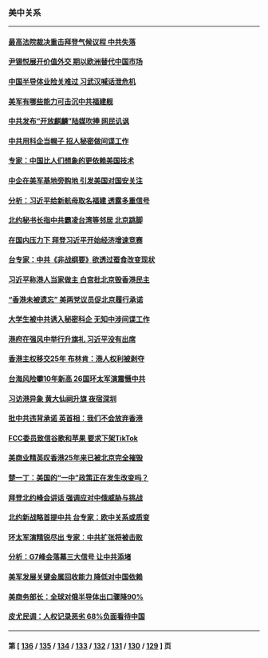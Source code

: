 ### 美中关系
---
#### [最高法院裁决重击拜登气候议程 中共失落](../../pages/nf1412576/n13772409.md) 
#### [尹锡悦展开价值外交 期以欧洲替代中国市场](../../pages/nf1412576/n13772487.md) 
#### [中国半导体业险关难过 习武汉喊话泄危机](../../pages/nf1412576/n13772457.md) 
#### [美军有哪些能力可击沉中共福建舰](../../pages/nf1412576/n13768157.md) 
#### [中共发布“开放麒麟”陆媒吹捧 网民讥讽](../../pages/nf1412576/n13772308.md) 
#### [中共用科企当幌子 招人秘密做间谍工作](../../pages/nf1412576/n13772288.md) 
#### [专家：中国比人们想象的更依赖美国技术](../../pages/nf1412576/n13771906.md) 
#### [中企在美军基地旁购地 引发美国对国安关注](../../pages/nf1412576/n13771735.md) 
#### [分析：习近平给新航母取名福建 透露多重信号](../../pages/nf1412576/n13771662.md) 
#### [北约秘书长指中共霸凌台湾等邻居 北京跳脚](../../pages/nf1412576/n13771677.md) 
#### [在国内压力下 拜登习近平开始经济增速竞赛](../../pages/nf1412576/n13771658.md) 
#### [台专家：中共《非战纲要》欲透过蚕食改变现状](../../pages/nf1412576/n13771432.md) 
#### [习近平称港人当家做主 白宫批北京毁香港民主](../../pages/nf1412576/n13771587.md) 
#### [“香港未被遗忘” 美两党议员促北京履行承诺](../../pages/nf1412576/n13771578.md) 
#### [大学生被中共诱入秘密科企 无知中涉间谍工作](../../pages/nf1412576/n13771025.md) 
#### [港府在强风中举行升旗礼 习近平没有出席](../../pages/nf1412576/n13771046.md) 
#### [香港主权移交25年 布林肯：港人权利被剥夺](../../pages/nf1412576/n13770972.md) 
#### [台海风险攀10年新高 26国环太军演震慑中共](../../pages/nf1412576/n13770929.md) 
#### [习访港异象 黄大仙祠升旗 夜宿深圳](../../pages/nf1412576/n13770965.md) 
#### [批中共违背承诺 英首相：我们不会放弃香港](../../pages/nf1412576/n13770927.md) 
#### [FCC委员致信谷歌和苹果 要求下架TikTok](../../pages/nf1412576/n13770963.md) 
#### [美商业精英叹香港25年来已被北京完全摧毁](../../pages/nf1412576/n13770923.md) 
#### [楚一丁：美国的“一中”政策正在发生改变吗？](../../pages/nf1412576/n13770935.md) 
#### [拜登北约峰会讲话 强调应对中俄威胁与挑战](../../pages/nf1412576/n13770867.md) 
#### [北约新战略首提中共 台专家：欧中关系或质变](../../pages/nf1412576/n13770757.md) 
#### [环太军演精锐尽出 专家︰中共扩张将被击败](../../pages/nf1412576/n13770768.md) 
#### [分析：G7峰会落幕三大信号 让中共添堵](../../pages/nf1412576/n13770331.md) 
#### [美军发展关键金属回收能力 降低对中国依赖](../../pages/nf1412576/n13770576.md) 
#### [美商务部长：全球对俄半导体出口骤降90%](../../pages/nf1412576/n13770314.md) 
#### [皮尤民调：人权记录恶劣 68%负面看待中国](../../pages/nf1412576/n13770177.md) 

---
#### 第 [ [136](./136.md) / [135](./135.md) / [134](./134.md) / [133](./133.md) / [132](./132.md) / [131](./131.md) / [130](./130.md) / [129](./129.md) ] 页
